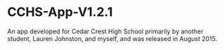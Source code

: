# CCHS-App-V1.2.1
An app developed for Cedar Crest High School primarily by another student, Lauren Johnston, and myself, and was released in August 2015.
